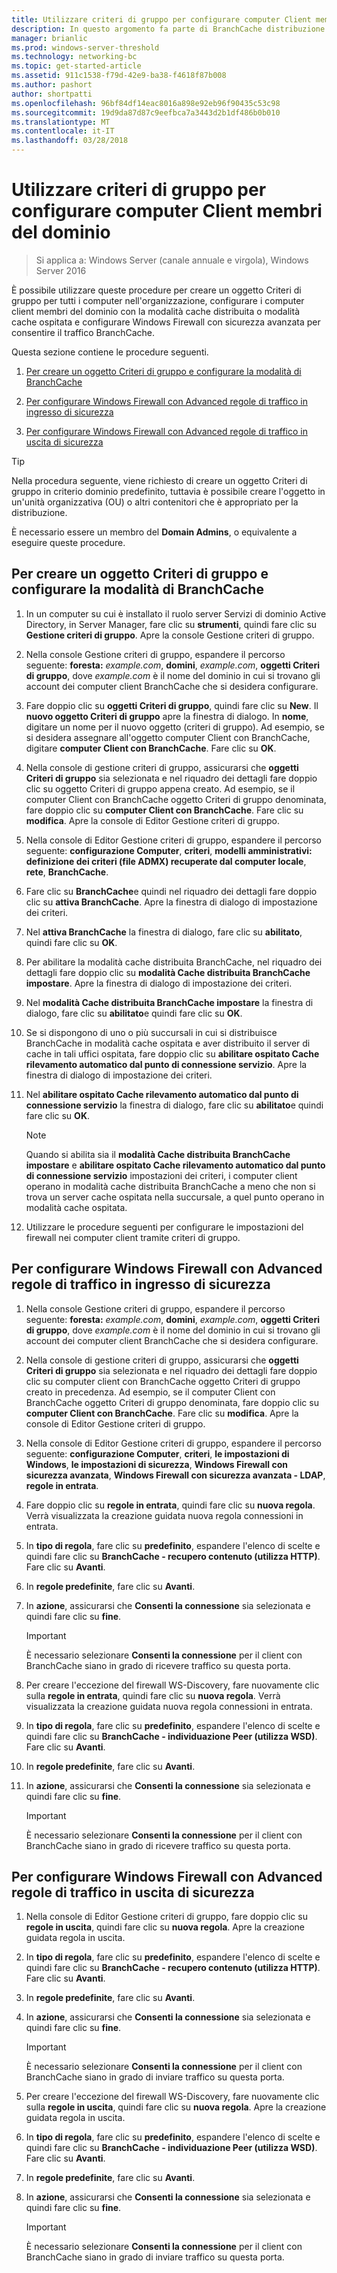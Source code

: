 ```yaml
---
title: Utilizzare criteri di gruppo per configurare computer Client membri del dominio
description: In questo argomento fa parte di BranchCache distribuzione Guide per Windows Server 2016, che illustra come distribuire BranchCache in modalità cache distribuita e ospitato per ottimizzare l'utilizzo della larghezza di banda WAN nelle succursali
manager: brianlic
ms.prod: windows-server-threshold
ms.technology: networking-bc
ms.topic: get-started-article
ms.assetid: 911c1538-f79d-42e9-ba38-f4618f87b008
ms.author: pashort
author: shortpatti
ms.openlocfilehash: 96bf84df14eac8016a898e92eb96f90435c53c98
ms.sourcegitcommit: 19d9da87d87c9eefbca7a3443d2b1df486b0b010
ms.translationtype: MT
ms.contentlocale: it-IT
ms.lasthandoff: 03/28/2018
---
```

# <a name="use-group-policy-to-configure-domain-member-client-computers"></a>Utilizzare criteri di gruppo per configurare computer Client membri del dominio

>Si applica a: Windows Server (canale annuale e virgola), Windows Server 2016

È possibile utilizzare queste procedure per creare un oggetto Criteri di gruppo per tutti i computer nell'organizzazione, configurare i computer client membri del dominio con la modalità cache distribuita o modalità cache ospitata e configurare Windows Firewall con sicurezza avanzata per consentire il traffico BranchCache.  
  
Questa sezione contiene le procedure seguenti.  
  
1.  [Per creare un oggetto Criteri di gruppo e configurare la modalità di BranchCache](#bkmk_gp)  
  
2.  [Per configurare Windows Firewall con Advanced regole di traffico in ingresso di sicurezza](#bkmk_inbound)  
  
3.  [Per configurare Windows Firewall con Advanced regole di traffico in uscita di sicurezza](#bkmk_outbound)  
  
> [!TIP]  
> Nella procedura seguente, viene richiesto di creare un oggetto Criteri di gruppo in criterio dominio predefinito, tuttavia è possibile creare l'oggetto in un'unità organizzativa (OU) o altri contenitori che è appropriato per la distribuzione.  
  
È necessario essere un membro del **Domain Admins**, o equivalente a eseguire queste procedure.  
  
## <a name="bkmk_gp"></a>Per creare un oggetto Criteri di gruppo e configurare la modalità di BranchCache  
  
1.  In un computer su cui è installato il ruolo server Servizi di dominio Active Directory, in Server Manager, fare clic su **strumenti**, quindi fare clic su **Gestione criteri di gruppo**. Apre la console Gestione criteri di gruppo.  
  
2.  Nella console Gestione criteri di gruppo, espandere il percorso seguente: **foresta:** *example.com*, **domini**, *example.com*, **oggetti Criteri di gruppo**, dove *example.com* è il nome del dominio in cui si trovano gli account dei computer client BranchCache che si desidera configurare.  
  
3.  Fare doppio clic su **oggetti Criteri di gruppo**, quindi fare clic su **New**. Il **nuovo oggetto Criteri di gruppo** apre la finestra di dialogo. In **nome**, digitare un nome per il nuovo oggetto (criteri di gruppo). Ad esempio, se si desidera assegnare all'oggetto computer Client con BranchCache, digitare **computer Client con BranchCache**. Fare clic su **OK**.  
  
4.  Nella console di gestione criteri di gruppo, assicurarsi che **oggetti Criteri di gruppo** sia selezionata e nel riquadro dei dettagli fare doppio clic su oggetto Criteri di gruppo appena creato. Ad esempio, se il computer Client con BranchCache oggetto Criteri di gruppo denominata, fare doppio clic su **computer Client con BranchCache**. Fare clic su **modifica**. Apre la console di Editor Gestione criteri di gruppo.  
  
5.  Nella console di Editor Gestione criteri di gruppo, espandere il percorso seguente: **configurazione Computer**, **criteri**, **modelli amministrativi: definizione dei criteri (file ADMX) recuperate dal computer locale**, **rete**, **BranchCache**.  
  
6.  Fare clic su **BranchCache**e quindi nel riquadro dei dettagli fare doppio clic su **attiva BranchCache**. Apre la finestra di dialogo di impostazione dei criteri.  
  
7.  Nel **attiva BranchCache** la finestra di dialogo, fare clic su **abilitato**, quindi fare clic su **OK**.  
  
8.  Per abilitare la modalità cache distribuita BranchCache, nel riquadro dei dettagli fare doppio clic su **modalità Cache distribuita BranchCache impostare**. Apre la finestra di dialogo di impostazione dei criteri.  
  
9. Nel **modalità Cache distribuita BranchCache impostare** la finestra di dialogo, fare clic su **abilitato**e quindi fare clic su **OK**.  
  
10. Se si dispongono di uno o più succursali in cui si distribuisce BranchCache in modalità cache ospitata e aver distribuito il server di cache in tali uffici ospitata, fare doppio clic su **abilitare ospitato Cache rilevamento automatico dal punto di connessione servizio**. Apre la finestra di dialogo di impostazione dei criteri.  
  
11. Nel **abilitare ospitato Cache rilevamento automatico dal punto di connessione servizio** la finestra di dialogo, fare clic su **abilitato**e quindi fare clic su **OK**.  
  
    > [!NOTE]  
    > Quando si abilita sia il **modalità Cache distribuita BranchCache impostare** e **abilitare ospitato Cache rilevamento automatico dal punto di connessione servizio** impostazioni dei criteri, i computer client operano in modalità cache distribuita BranchCache a meno che non si trova un server cache ospitata nella succursale, a quel punto operano in modalità cache ospitata.  
  
12. Utilizzare le procedure seguenti per configurare le impostazioni del firewall nei computer client tramite criteri di gruppo.  
  
## <a name="bkmk_inbound"></a>Per configurare Windows Firewall con Advanced regole di traffico in ingresso di sicurezza  
  
1.  Nella console Gestione criteri di gruppo, espandere il percorso seguente: **foresta:** *example.com*, **domini**, *example.com*, **oggetti Criteri di gruppo**, dove *example.com* è il nome del dominio in cui si trovano gli account dei computer client BranchCache che si desidera configurare.  
  
2.  Nella console di gestione criteri di gruppo, assicurarsi che **oggetti Criteri di gruppo** sia selezionata e nel riquadro dei dettagli fare doppio clic su computer client con BranchCache oggetto Criteri di gruppo creato in precedenza. Ad esempio, se il computer Client con BranchCache oggetto Criteri di gruppo denominata, fare doppio clic su **computer Client con BranchCache**. Fare clic su **modifica**. Apre la console di Editor Gestione criteri di gruppo.  
  
3.  Nella console di Editor Gestione criteri di gruppo, espandere il percorso seguente: **configurazione Computer**, **criteri**, **le impostazioni di Windows**, **le impostazioni di sicurezza**, **Windows Firewall con sicurezza avanzata**, **Windows Firewall con sicurezza avanzata - LDAP**, **regole in entrata**.  
  
4.  Fare doppio clic su **regole in entrata**, quindi fare clic su **nuova regola**. Verrà visualizzata la creazione guidata nuova regola connessioni in entrata.  
  
5.  In **tipo di regola**, fare clic su **predefinito**, espandere l'elenco di scelte e quindi fare clic su **BranchCache - recupero contenuto (utilizza HTTP)**. Fare clic su **Avanti**.  
  
6.  In **regole predefinite**, fare clic su **Avanti**.  
  
7.  In **azione**, assicurarsi che **Consenti la connessione** sia selezionata e quindi fare clic su **fine**.  
  
    > [!IMPORTANT]  
    > È necessario selezionare **Consenti la connessione** per il client con BranchCache siano in grado di ricevere traffico su questa porta.  
  
8.  Per creare l'eccezione del firewall WS-Discovery, fare nuovamente clic sulla **regole in entrata**, quindi fare clic su **nuova regola**. Verrà visualizzata la creazione guidata nuova regola connessioni in entrata.  
  
9. In **tipo di regola**, fare clic su **predefinito**, espandere l'elenco di scelte e quindi fare clic su **BranchCache - individuazione Peer (utilizza WSD)**. Fare clic su **Avanti**.  
  
10. In **regole predefinite**, fare clic su **Avanti**.  
  
11. In **azione**, assicurarsi che **Consenti la connessione** sia selezionata e quindi fare clic su **fine**.  
  
    > [!IMPORTANT]  
    > È necessario selezionare **Consenti la connessione** per il client con BranchCache siano in grado di ricevere traffico su questa porta.  
  
## <a name="bkmk_outbound"></a>Per configurare Windows Firewall con Advanced regole di traffico in uscita di sicurezza  
  
1.  Nella console di Editor Gestione criteri di gruppo, fare doppio clic su **regole in uscita**, quindi fare clic su **nuova regola**. Apre la creazione guidata regola in uscita.  
  
2.  In **tipo di regola**, fare clic su **predefinito**, espandere l'elenco di scelte e quindi fare clic su **BranchCache - recupero contenuto (utilizza HTTP)**. Fare clic su **Avanti**.  
  
3.  In **regole predefinite**, fare clic su **Avanti**.  
  
4.  In **azione**, assicurarsi che **Consenti la connessione** sia selezionata e quindi fare clic su **fine**.  
  
    > [!IMPORTANT]  
    > È necessario selezionare **Consenti la connessione** per il client con BranchCache siano in grado di inviare traffico su questa porta.  
  
5.  Per creare l'eccezione del firewall WS-Discovery, fare nuovamente clic sulla **regole in uscita**, quindi fare clic su **nuova regola**. Apre la creazione guidata regola in uscita.  
  
6.  In **tipo di regola**, fare clic su **predefinito**, espandere l'elenco di scelte e quindi fare clic su **BranchCache - individuazione Peer (utilizza WSD)**. Fare clic su **Avanti**.  
  
7.  In **regole predefinite**, fare clic su **Avanti**.  
  
8.  In **azione**, assicurarsi che **Consenti la connessione** sia selezionata e quindi fare clic su **fine**.  
  
    > [!IMPORTANT]  
    > È necessario selezionare **Consenti la connessione** per il client con BranchCache siano in grado di inviare traffico su questa porta.  
  


